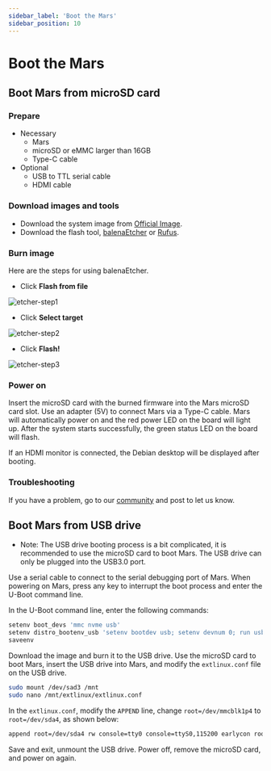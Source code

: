 ```yaml
---
sidebar_label: 'Boot the Mars'
sidebar_position: 10
---
```

# Boot the Mars

## Boot Mars from microSD card

### Prepare

- Necessary
  - Mars
  - microSD or eMMC larger than 16GB
  - Type-C cable
- Optional
  - USB to TTL serial cable
  - HDMI cable

### Download images and tools

- Download the system image from [Official Image](https://milkv.io/docs/mars/getting-started/images#official-image).
- Download the flash tool, [balenaEtcher](https://etcher.balena.io/) or [Rufus](https://rufus.ie/en/).

### Burn image

Here are the steps for using balenaEtcher.

- Click **Flash from file**

![etcher-step1](/docs/duo/etcher-step1.png)

- Click **Select target**

![etcher-step2](/docs/duo/etcher-step2.png)

- Click **Flash!**

![etcher-step3](/docs/duo/etcher-step3.png)

### Power on

Insert the microSD card with the burned firmware into the Mars microSD card slot. Use an adapter (5V) to connect Mars via a Type-C cable. Mars will automatically power on and the red power LED on the board will light up. After the system starts successfully, the green status LED on the board will flash.

If an HDMI monitor is connected, the Debian desktop will be displayed after booting.

### Troubleshooting

If you have a problem, go to our [community](https://community.milkv.io/) and post to let us know.


## Boot Mars from USB drive

* Note: The USB drive booting process is a bit complicated, it is recommended to use the microSD card to boot Mars. The USB drive can only be plugged into the USB3.0 port.

Use a serial cable to connect to the serial debugging port of Mars. When powering on Mars, press any key to interrupt the boot process and enter the U-Boot command line.

In the U-Boot command line, enter the following commands:

```bash
setenv boot_devs 'mmc nvme usb'
setenv distro_bootenv_usb 'setenv bootdev usb; setenv devnum 0; run usb_boot'
saveenv
```

Download the image and burn it to the USB drive. Use the microSD card to boot Mars, insert the USB drive into Mars, and modify the `extlinux.conf` file on the USB drive.

```bash
sudo mount /dev/sad3 /mnt
sudo nano /mnt/extlinux/extlinux.conf
```

In the `extlinux.conf`, modify the `APPEND` line, change `root=/dev/mmcblk1p4` to `root=/dev/sda4`, as shown below:

```bash
append root=/dev/sda4 rw console=tty0 console=ttyS0,115200 earlycon rootwait stmmaceth=chain_mode:1 selinux=0
```

Save and exit, unmount the USB drive. Power off, remove the microSD card, and power on again.
